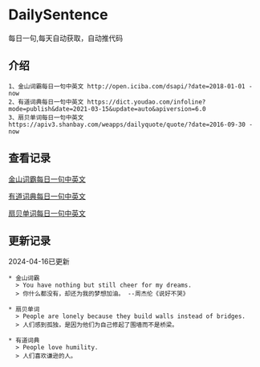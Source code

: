 # DailySentence

每日一句,每天自动获取，自动推代码

## 介绍

```
1、金山词霸每日一句中英文 http://open.iciba.com/dsapi/?date=2018-01-01 - now
2、有道词典每日一句中英文 https://dict.youdao.com/infoline?mode=publish&date=2021-03-15&update=auto&apiversion=6.0
3、扇贝单词每日一句中英文 https://apiv3.shanbay.com/weapps/dailyquote/quote/?date=2016-09-30 - now
```

## 查看记录

[金山词霸每日一句中英文](./data/iciba/)

[有道词典每日一句中英文](./data/youdao/)

[扇贝单词每日一句中英文](./data/shanbay/)

## 更新记录
2024-04-16已更新 
```
* 金山词霸
  > You have nothing but still cheer for my dreams.
  > 你什么都没有，却还为我的梦想加油。 --周杰伦《说好不哭》

* 扇贝单词
  > People are lonely because they build walls instead of bridges.
  > 人们感到孤独，是因为他们为自己修起了围墙而不是桥梁。

* 有道词典
  > People love humility.
  > 人们喜欢谦逊的人。

```
